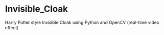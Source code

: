 # Invisible_Cloak
Harry Potter style Invisible Cloak using Python and OpenCV (real-time video effect)
